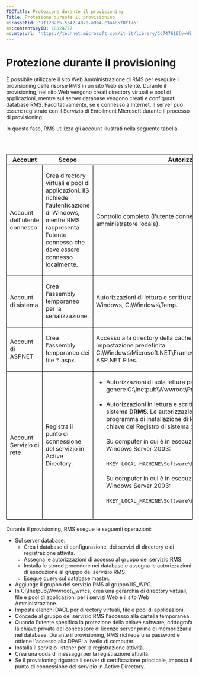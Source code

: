 ```yaml
---
TOCTitle: Protezione durante il provisioning
Title: Protezione durante il provisioning
ms:assetid: '9f1282c5-5642-4870-a9a4-c3a485f8ff76'
ms:contentKeyID: 18824717
ms:mtpsurl: 'https://technet.microsoft.com/it-it/library/Cc747616(v=WS.10)'
---
```


Protezione durante il provisioning
==================================

È possibile utilizzare il sito Web Amministrazione di RMS per eseguire il provisioning delle risorse RMS in un sito Web esistente. Durante il provisioning, nel sito Web vengono creati directory virtuali e pool di applicazioni, mentre sul server database vengono creati e configurati database RMS. Facoltativamente, se è connesso a Internet, il server può essere registrato con il Servizio di Enrollment Microsoft durante il processo di provisioning.

In questa fase, RMS utilizza gli account illustrati nella seguente tabella.

###  

<p> </p>
<table style="border:1px solid black;">
<colgroup>
<col width="33%" />
<col width="33%" />
<col width="33%" />
</colgroup>
<thead>
<tr class="header">
<th>Account</th>
<th>Scopo</th>
<th>Autorizzazioni</th>
</tr>
</thead>
<tbody>
<tr class="odd">
<td style="border:1px solid black;"><p>Account dell'utente connesso</p></td>
<td style="border:1px solid black;"><p>Crea directory virtuali e pool di applicazioni. IIS richiede l'autenticazione di Windows, mentre RMS rappresenta l'utente connesso che deve essere connesso localmente.</p></td>
<td style="border:1px solid black;"><p>Controllo completo (l'utente connesso deve essere un amministratore locale).</p></td>
</tr>  
<tr class="even">
<td style="border:1px solid black;"><p>Account di sistema</p></td>
<td style="border:1px solid black;"><p>Crea l'assembly temporaneo per la serializzazione.</p></td>
<td style="border:1px solid black;"><p>Autorizzazioni di lettura e scrittura per la cartella temporanea di Windows, C:\Windows\Temp.</p></td>
</tr>  
<tr class="odd">
<td style="border:1px solid black;"><p>Account di ASPNET</p></td>
<td style="border:1px solid black;"><p>Crea l'assembly temporaneo dei file *.aspx.</p></td>
<td style="border:1px solid black;"><p>Accesso alla directory della cache dell'assembly temporaneo, per impostazione predefinita C:\Windows\Microsoft.NET\Framework\v1.1.4322\Temporary ASP.NET Files.</p></td>
</tr>  
<tr class="even">
<td style="border:1px solid black;"><p>Account Servizio di rete</p></td>
<td style="border:1px solid black;"><p>Registra il punto di connessione del servizio in Active Directory.</p></td>
<td style="border:1px solid black;"><ul>
<li>Autorizzazioni di sola lettura per il sito del provisioning (in genere C:\Inetpub\Wwwroot\Provisioning).<br />  
<br />  
</li>  
<li>Autorizzazioni in lettura e scrittura per la chiave del Registro di sistema <strong>DRMS</strong>. Le autorizzazioni vengono concesse dal programma di installazione di RMS, il quale crea anche la chiave del Registro di sistema che segue.<br />  
<br />  
Su computer in cui è in esecuzione la versione a 32 bit di Windows Server 2003:<br />  
<br />  
<code>HKEY_LOCAL_MACHINE\Software\Microsoft\DRMS\1.0</code><br />  
<br />  
Su computer in cui è in esecuzione la versione a 64 bit di Windows Server 2003:<br />  
<br />  
<code>HKEY_LOCAL_MACHINE\Software\WOW6432Node\Microsoft\DRMS\1.0</code><br />  
<br />  
</li>
</ul></td>
</tr>
</tbody>
</table>
<p> </p>

Durante il provisioning, RMS esegue le seguenti operazioni:

-   Sul server database:
    -   Crea i database di configurazione, dei servizi di directory e di registrazione attività.
    -   Assegna le autorizzazioni di accesso al gruppo del servizio RMS.
    -   Installa le stored procedure nei database e assegna le autorizzazioni di esecuzione al gruppo del servizio RMS.
    -   Esegue query sul database master.
-   Aggiunge il gruppo del servizio RMS al gruppo IIS\_WPG.
-   In C:\\Inetpub\\Wwwroot\\\_wmcs, crea una gerarchia di directory virtuali, file e pool di applicazioni per i servizi Web e il sito Web Amministrazione.
-   Imposta elenchi DACL per directory virtuali, file e pool di applicazioni.
-   Concede al gruppo del servizio RMS l'accesso alla cartella temporanea.
-   Quando l'utente specifica la protezione della chiave software, crittografa la chiave privata del concessore di licenze server prima di memorizzarla nel database. Durante il provisioning, RMS richiede una password e ottiene l'accesso alla DPAPI a livello di computer.
-   Installa il servizio listener per la registrazione attività.
-   Crea una coda di messaggi per la registrazione attività.
-   Se il provisioning riguarda il server di certificazione principale, imposta il punto di connessione del servizio in Active Directory.
